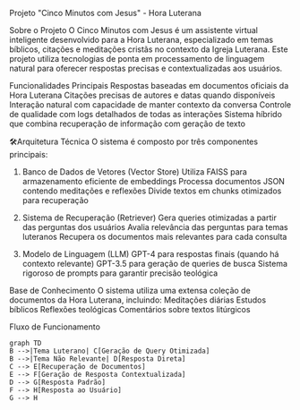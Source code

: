 Projeto "Cinco Minutos com Jesus" - Hora Luterana

Sobre o Projeto
O Cinco Minutos com Jesus é um assistente virtual inteligente desenvolvido para a Hora Luterana, especializado em temas bíblicos, citações e meditações cristãs no contexto da Igreja Luterana. Este projeto utiliza tecnologias de ponta em processamento de linguagem natural para oferecer respostas precisas e contextualizadas aos usuários.

Funcionalidades Principais
Respostas baseadas em documentos oficiais da Hora Luterana
Citações precisas de autores e datas quando disponíveis
Interação natural com capacidade de manter contexto da conversa
Controle de qualidade com logs detalhados de todas as interações
Sistema híbrido que combina recuperação de informação com geração de texto

🛠Arquitetura Técnica
O sistema é composto por três componentes principais:

1. Banco de Dados de Vetores (Vector Store)
Utiliza FAISS para armazenamento eficiente de embeddings
Processa documentos JSON contendo meditações e reflexões
Divide textos em chunks otimizados para recuperação

2. Sistema de Recuperação (Retriever)
Gera queries otimizadas a partir das perguntas dos usuários
Avalia relevância das perguntas para temas luteranos
Recupera os documentos mais relevantes para cada consulta

3. Modelo de Linguagem (LLM)
GPT-4 para respostas finais (quando há contexto relevante)
GPT-3.5 para geração de queries de busca
Sistema rigoroso de prompts para garantir precisão teológica

Base de Conhecimento
O sistema utiliza uma extensa coleção de documentos da Hora Luterana, incluindo:
Meditações diárias
Estudos bíblicos
Reflexões teológicas
Comentários sobre textos litúrgicos

Fluxo de Funcionamento

    graph TD
    B -->|Tema Luterano| C[Geração de Query Otimizada]
    B -->|Tema Não Relevante| D[Resposta Direta]
    C --> E[Recuperação de Documentos]
    E --> F[Geração de Resposta Contextualizada]
    D --> G[Resposta Padrão]
    F --> H[Resposta ao Usuário]
    G --> H
